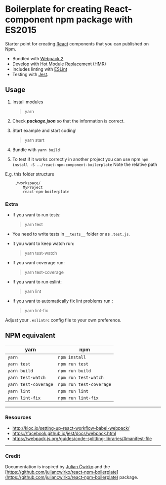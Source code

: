 # Boilerplate for creating React-component npm package with ES2015

Starter point for creating [React](https://facebook.github.io/react/) components that you can published on Npm.

* Bundled with [Webpack 2](https://webpack.js.org/)
* Develop with Hot Module Replacement [(HMR)](https://webpack.js.org/concepts/hot-module-replacement/)
* Includes linting with [ESLint](http://eslint.org/)
* Testing with [Jest](http://facebook.github.io/jest/).

## Usage

1. Install modules 
    > yarn

2. Check **_package.json_** so that the information is correct.
3. Start example and start coding! 
    > yarn start

4. Bundle with `yarn build`
5. To test if it works correctly in another project you can use npm `npm install -S ../react-npm-component-boilerplate` Note the relative path

E.g. this folder structure
```
    ./workspace/
        MyProject
        react-npm-boilerplate
```
### Extra
* If you want to run tests: 
    > yarn test

* You need to write tests in `__tests__` folder or as `.test.js`.
* It you want to keep watch run: 
    > yarn test-watch

* If you want coverage run: 
    > yarn test-coverage

* If you want to run eslint: 
    > yarn lint

* If you want to automatically fix lint problems run :
    > yarn lint-fix

Adjust your `.eslintrc` config file to your own preference.

## NPM equivalent
yarn | npm
---- | ---
`yarn` | `npm install`
`yarn test` | `npm run test`
`yarn build` | `npm run build`
`yarn test-watch` | `npm run test-watch`
`yarn test-coverage` | `npm run test-coverage`
`yarn lint` | `npm run lint`
`yarn lint-fix` | `npm run lint-fix`
____
### Resources

* http://kloc.io/setting-up-react-workflow-babel-webpack/
* https://facebook.github.io/jest/docs/webpack.html
* https://webpack.js.org/guides/code-splitting-libraries/#manifest-file
____
### Credit
Documentation is inspired by [Julian Ćwirko](https://github.com/juliancwirko) and the [https://github.com/juliancwirko/react-npm-boilerplate](https://github.com/juliancwirko/react-npm-boilerplate) package.